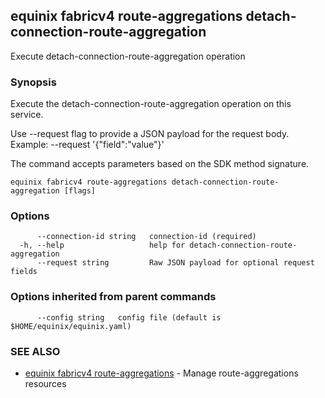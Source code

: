 ## equinix fabricv4 route-aggregations detach-connection-route-aggregation

Execute detach-connection-route-aggregation operation

### Synopsis

Execute the detach-connection-route-aggregation operation on this service.

Use --request flag to provide a JSON payload for the request body.
Example: --request '{"field":"value"}'

The command accepts parameters based on the SDK method signature.

```
equinix fabricv4 route-aggregations detach-connection-route-aggregation [flags]
```

### Options

```
      --connection-id string   connection-id (required)
  -h, --help                   help for detach-connection-route-aggregation
      --request string         Raw JSON payload for optional request fields
```

### Options inherited from parent commands

```
      --config string   config file (default is $HOME/equinix/equinix.yaml)
```

### SEE ALSO

* [equinix fabricv4 route-aggregations](equinix_fabricv4_route-aggregations.md)	 - Manage route-aggregations resources

